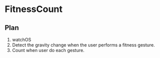 # FitnessCount
## Plan
1. watchOS
2. Detect the gravity change when the user performs a fitness gesture.
3. Count when user do each gesture.
